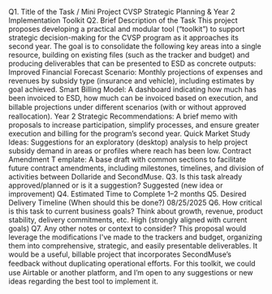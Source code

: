 Q1. Title of the  Task / Mini Project
CVSP Strategic Planning & Year 2 Implementation Toolkit
Q2. Brief Description of the Task
This project proposes developing a practical and modular tool (“toolkit”) to support strategic
decision-making for the CVSP program as it approaches its second year. The goal is to
consolidate the following key areas into a single resource, building on existing files (such as
the tracker and budget) and producing deliverables that can be presented to ESD as
concrete outputs:
Improved Financial Forecast Scenario: Monthly projections of expenses and revenues by
subsidy type (insurance and vehicle), including estimates by goal achieved.
Smart Billing Model: A dashboard indicating how much has been invoiced to ESD, how much
can be invoiced based on execution, and billable projections under diﬀerent scenarios (with
or without approved reallocation).
Year 2 Strategic Recommendations: A brief memo with proposals to increase participation,
simplify processes, and ensure greater execution and billing for the program’s second year.
Quick Market Study Ideas: Suggestions for an exploratory (desktop) analysis to help project
subsidy demand in areas or profiles where reach has been low.
Contract Amendment T emplate: A base draft with common sections to facilitate future
contract amendments, including milestones, timelines, and division of activities between
Dollaride and SecondMuse.
Q3. Is this task already approved/planned or is it a suggestion?
Suggested (new idea or improvement)
Q4. Estimated Time to Complete
1–2 months
Q5. Desired Delivery Timeline (When should this be done?)
08/25/2025
Q6. How critical is this task to current business goals?
Think about growth, revenue, product stability, delivery commitments, etc.
High (strongly aligned with current goals)
Q7. Any other notes or context to consider?
This proposal would leverage the modifications I've made to the trackers and budget,
organizing them into comprehensive, strategic, and easily presentable deliverables. It would
be a useful, billable project that incorporates SecondMuse’s feedback without duplicating
operational eﬀorts. For this toolkit, we could use Airtable or another platform, and I’m open
to any suggestions or new ideas regarding the best tool to implement it.
